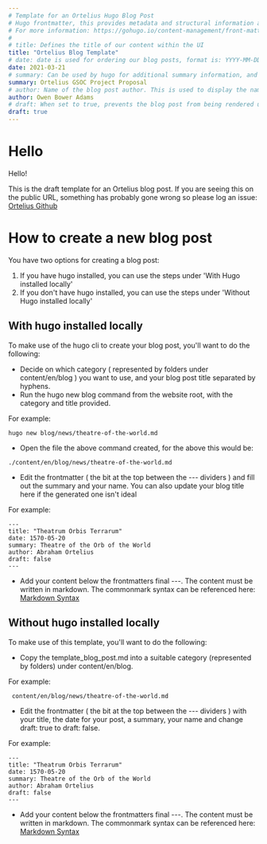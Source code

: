 ```yaml
---
# Template for an Ortelius Hugo Blog Post
# Hugo frontmatter, this provides metadata and structural information about our page
# For more information: https://gohugo.io/content-management/front-matter/
#
# title: Defines the title of our content within the UI
title: "Ortelius Blog Template"
# date: date is used for ordering our blog posts, format is: YYYY-MM-DD
date: 2021-03-21
# summary: Can be used by hugo for additional summary information, and as the .Summary variable
summary: Ortelius GSOC Project Proposal
# author: Name of the blog post author. This is used to display the name ( or names ) at the top of a blog post
author: Owen Bower Adams
# draft: When set to true, prevents the blog post from being rendered unless running hugo serve -D
draft: true
---
```


# Hello

Hello!

This is the draft template for an Ortelius blog post. If you are seeing this on the public URL, something has probably gone wrong so please log an issue: [Ortelius Github](https://github.com/ortelius/ortelius)

# How to create a new blog post

You have two options for creating a blog post:

1. If you have hugo installed, you can use the steps under 'With Hugo installed locally'
2. If you don't have hugo installed, you can use the steps under 'Without Hugo installed locally'

## With hugo installed locally

To make use of the hugo cli to create your blog post, you'll want to do the following:

- Decide on which category ( represented by folders under content/en/blog ) you want to use, and your blog post title separated by hyphens.
- Run the hugo new blog command from the website root, with the category and title provided.

For example:

```
hugo new blog/news/theatre-of-the-world.md
```

- Open the file the above command created, for the above this would be:

```
./content/en/blog/news/theatre-of-the-world.md
```

- Edit the frontmatter ( the bit at the top between the --- dividers ) and fill out the summary and your name. You can also update your blog title here if the generated one isn't ideal

For example:

```
---
title: "Theatrum Orbis Terrarum"
date: 1570-05-20
summary: Theatre of the Orb of the World
author: Abraham Ortelius
draft: false
---
```

- Add your content below the frontmatters final ---. The content must be written in markdown. The commonmark syntax can be referenced here: [Markdown Syntax](https://spec.commonmark.org/0.29/)

## Without hugo installed locally

To make use of this template, you'll want to do the following:

- Copy the template_blog_post.md into a suitable category (represented by folders) under content/en/blog.

For example:

```
 content/en/blog/news/theatre-of-the-world.md
 ```

- Edit the frontmatter ( the bit at the top between the --- dividers ) with your title, the date for your post, a summary, your name and change draft: true to draft: false.

For example:

```
---
title: "Theatrum Orbis Terrarum"
date: 1570-05-20
summary: Theatre of the Orb of the World
author: Abraham Ortelius
draft: false
---
```

- Add your content below the frontmatters final ---. The content must be written in markdown. The commonmark syntax can be referenced here: [Markdown Syntax](https://spec.commonmark.org/0.29/)
